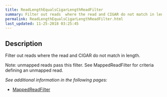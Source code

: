 ```yaml
---
title: ReadLengthEqualsCigarLengthReadFilter
summary: Filter out reads  where the read and CIGAR do not match in length
permalink: ReadLengthEqualsCigarLengthReadFilter.html
last_updated: 11-25-2018 03:25:45
---
```



## Description

Filter out reads where the read and CIGAR do not match in length.

 <p>Note: unmapped reads pass this filter. See MappedReadFilter for criteria defining an unmapped read.</p>

<i>See additional information in the following pages:</i>

- [MappedReadFilter](MappedReadFilter.html)

